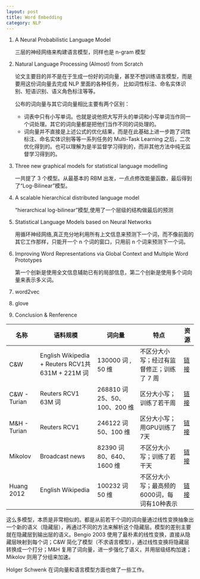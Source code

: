 ```yaml
---
layout: post
title: Word Embedding
category: NLP
---
```

1. A Neural Probabilistic Language Model

	三层的神经网络来构建语言模型，同样也是 n-gram 模型

2. Natural Language Processing (Almost) from Scratch

	论文主要目的并不是在于生成一份好的词向量，甚至不想训练语言模型，而是要用这份词向量去完成 NLP 里面的各种任务， 比如词性标注、命名实体识别、短语识别、语义角色标注等等。

	公布的词向量与其它词向量相比主要有两个区别：
    * 词表中只有小写单词。也就是说他把大写开头的单词和小写单词当作同一个词处理。其它的词向量都是把他们当作不同的词处理的。
    * 词向量并不直接是上述公式的优化结果，而是在此基础上进一步跑了词性标注、命名实体识别等等一系列任务的 Multi-Task Learning 之后，二次优化得到的。也可以理解为是半监督学习得到的，而非其他方法中纯无监督学习得到的。

3. Three new graphical models for statistical language modelling	

	一共提了 3 个模型。从最基本的 RBM 出发，一点点修改能量函数，最后得到了“Log-Bilinear”模型。
4. A scalable hierarchical distributed language model

	“hierarchical log-bilinear”模型,使用了一个层级的结构做最后的预测
5. Statistical Language Models based on Neural Networks

	用循环神经网络,真正充分地利用所有上文信息来预测下一个词，而不像前面的其它工作那样，只能开一个 n 个词的窗口，只用前 n 个词来预测下一个词。
6. Improving Word Representations via Global Context and Multiple Word Prototypes

	第一个创新是使用全文信息辅助已有的局部信息，第二个创新是使用多个词向量来表示多义词。
7. word2vec
8. glove
9. Conclusion & Renference

|名称|语料规模|词向量|特点|	资源|
|---|-------|-----|----|----|
|C&W|English Wikipedia + Reuters RCV1共 631M + 221M 词|130000 词 , 50 维|不区分大小写；经过有监督修正；训练了 7 周|[链接](http://ml.nec-labs.com/senna/)|
|C&W - Turian|Reuters RCV1 63M 词|268810 词 25、50、100、200 维|区分大小写；训练了若干周|[链接](http://metaoptimize.com/projects/wordreprs/)|
|M&H - Turian|Reuters RCV1|246122 词 50、100 维|区分大小写；用GPU训练了7天|[链接](http://metaoptimize.com/projects/wordreprs/)|
|Mikolov|Broadcast news|82390 词 80、640、1600 维	|不区分大小写；训练了若干天|[链接](http://www.fit.vutbr.cz/~imikolov/rnnlm/)|
|Huang 2012|English Wikipedia|100232 词 50 维|不区分大小写；最高频的6000词，每词有10种表示	|[链接](http://www.socher.org/index.php/Main/ImprovingWordRepresentationsViaGlobalContextAndMultipleWordPrototypes)|

这么多模型，本质是非常相似的。都是从前若干个词的词向量通过线性变换抽象出一个新的语义（隐藏层），再通过不同的方法来解析这个隐藏层。模型的差别主要就在隐藏层到输出层的语义。Bengio 2003 使用了最朴素的线性变换，直接从隐藏层映射到每个词；C&W 简化了模型（不求语言模型），通过线性变换将隐藏层转换成一个打分；M&H 复用了词向量，进一步强化了语义，并用层级结构加速；Mikolov 则用了分组来加速。

Holger Schwenk 在词向量和语言模型方面也做了一些工作。